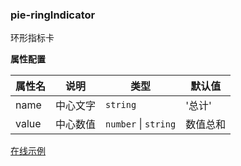 ### pie-ringIndicator

环形指标卡

**属性配置**

| 属性名 | 说明     | 类型                 | 默认值   |
| ------ | -------- | -------------------- | -------- |
| name   | 中心文字 | `string`             | '总计'   |
| value  | 中心数值 | `number` \| `string` | 数值总和 |

[在线示例](/rocket-chart-gallery/example/play#pie-ringIndicator)
